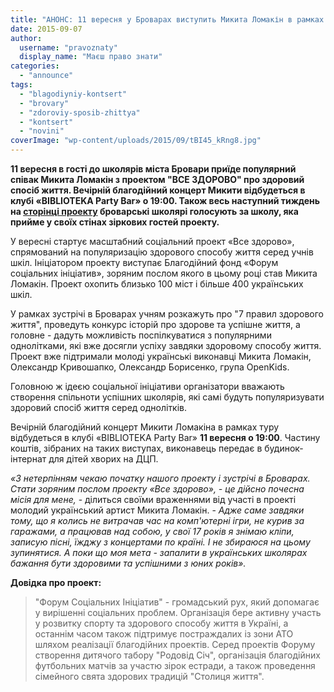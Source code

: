 ```yaml
---
title: "АНОНС: 11 вересня у Броварах виступить Микита Ломакін в рамках проекту \"ВСЕ ЗДОРОВО\""
date: 2015-09-07
author: 
  username: "pravoznaty"
  display_name: "Маєш право знати"
categories: 
  - "announce"
tags: 
  - "blagodiyniy-kontsert"
  - "brovary"
  - "zdoroviy-sposib-zhittya"
  - "kontsert"
  - "novini"
coverImage: "wp-content/uploads/2015/09/tBI45_kRng8.jpg"
---
```


**11 вересня в гості до школярів міста Бровари приїде популярний співак Микита Ломакін з проектом "ВСЕ ЗДОРОВО" про здоровий спосіб життя. Вечірній благодійний концерт Микити відбудеться в клубі «BIBLIOTEKA Party Bar» о 19:00. Також весь наступний тиждень на [сторінці проекту](https://vk.com/zdorovovse) броварські школярі голосують за школу, яка прийме у своїх стінах зіркових гостей проекту.**

У вересні стартує масштабний соціальний проект «Все здорово», спрямований на популяризацію здорового способу життя серед учнів шкіл. Ініціатором проекту виступає Благодійний фонд «Форум соціальних ініціатив», зоряним послом якого в цьому році став Микита Ломакін. Проект охопить близько 100 міст і більше 400 українських шкіл.

У рамках зустрічі в Броварах учням розкажуть про "7 правил здорового життя", проведуть конкурс історій про здорове та успішне життя, а головне - дадуть можливість поспілкуватися з популярними однолітками, які вже досягли успіху завдяки здоровому способу життя. Проект вже підтримали молоді українські виконавці Микита Ломакін, Олександр Кривошапко, Олександр Борисенко, група OpenKids.

Головною ж ідеєю соціальної ініціативи організатори вважають створення спільноти успішних школярів, які самі будуть популяризувати здоровий спосіб життя серед однолітків.

Вечірній благодійний концерт Микити Ломакіна в рамках туру відбудеться в клубі «BIBLIOTEKA Party Bar» **11 вересня о 19:00**. Частину коштів, зібраних на таких виступах, виконавець передає в будинок-інтернат для дітей хворих на ДЦП.

_«З нетерпінням чекаю початку нашого проекту і зустрічі в Броварах. Стати зоряним послом проекту «Все здорово», - це дійсно почесна місія для мене,_ - ділиться своїми враженнями від участі в проекті молодий український артист Микита Ломакін. - _Адже саме завдяки тому, що я колись не витрачав час на комп'ютерні ігри, не курив за гаражами, а працював над собою, у свої 17 років я знімаю кліпи, записую пісні, їжджу з концертами по країні. І не збираюся на цьому зупинятися. А поки що моя мета - запалити в українських школярах бажання бути здоровими та успішними з юних років»._

**Довідка про проект:**

> "Форум Соціальних Ініціатив" - громадський рух, який допомагає у вирішенні соціальних проблем. Організація бере активну участь у розвитку спорту та здорового способу життя в Україні, а останнім часом також підтримує постраждалих із зони АТО шляхом реалізації благодійних проектів. Серед проектів Форуму створення дитячого табору "Родовід Січ", організація благодійних футбольних матчів за участю зірок естради, а також проведення сімейного свята здорових традицій "Столиця життя".
